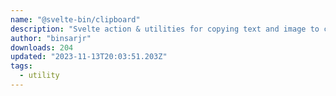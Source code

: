 ```yaml
---
name: "@svelte-bin/clipboard"
description: "Svelte action & utilities for copying text and image to clipboard"
author: "binsarjr"
downloads: 204
updated: "2023-11-13T20:03:51.203Z"
tags: 
  - utility
---
```

